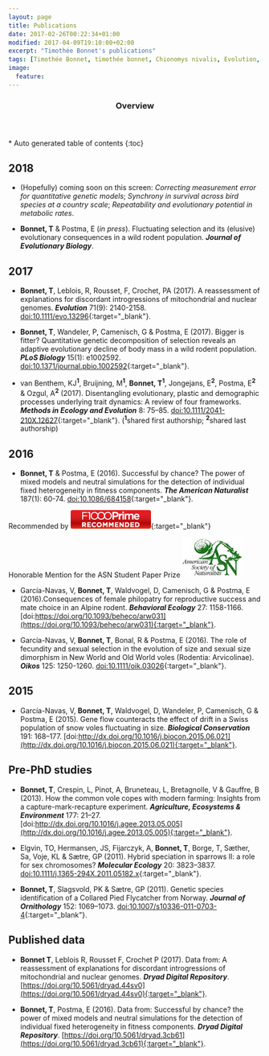 ```yaml
---
layout: page
title: Publications
date: 2017-02-26T00:22:34+01:00
modified: 2017-04-09T19:10:00+02:00
excerpt: "Timothée Bonnet's publications"
tags: [Timothée Bonnet, timothée bonnet, Chionomys nivalis, Evolution, publications, snow vole, discordance, Plos Biology, American Naturalist]
image:
  feature:
---
```


<span id='badgeCont419579' style='width:126px'><script src='http://labs.researcherid.com/mashlets?el=badgeCont419579&mashlet=badge&showTitle=false&className=a&rid=B-8899-2015'></script></span>

<section id="table-of-contents" class="toc">
  <header>
    <h3>Overview</h3>
  </header>
<div id="drawer" markdown="1">
*  Auto generated table of contents
{:toc}
</div>
</section><!-- /#table-of-contents -->

## 2018
- (Hopefully) coming soon on this screen: *Correcting measurement error for quantitative genetic models*; *Synchrony in survival across bird species at a country scale*; *Repeatability and evolutionary potential in metabolic rates*.

- **Bonnet, T** & Postma, E (_in press_). Fluctuating selection and its (elusive) evolutionary consequences in a wild rodent population. _**Journal of Evolutionary Biology**_.

## 2017
- **Bonnet, T**, Leblois, R, Rousset, F, Crochet, PA (2017). A reassessment of explanations for discordant introgressions of mitochondrial and nuclear genomes. _**Evolution**_ 71(9): 2140-2158. [doi:10.1111/evo.13296](http://onlinelibrary.wiley.com/doi/10.1111/evo.13296/full){:target="_blank"}.


- **Bonnet, T**, Wandeler, P, Camenisch, G & Postma, E (2017). Bigger is fitter? Quantitative genetic decomposition of selection reveals an adaptive evolutionary decline of body mass in a wild rodent population. _**PLoS Biology**_ 15(1): e1002592.  [doi:10.1371/journal.pbio.1002592](http://journals.plos.org/plosbiology/article?id=10.1371/journal.pbio.1002592){:target="_blank"}.

- van Benthem, KJ<sup>**1**</sup>, Bruijning, M<sup>**1**</sup>, **Bonnet, T**<sup>**1**</sup>, Jongejans, E<sup>**2**</sup>, Postma, E<sup>**2**</sup> & Ozgul, A<sup>**2**</sup> (2017). Disentangling evolutionary, plastic and demographic processes underlying trait dynamics: A review of four frameworks. _**Methods in Ecology and Evolution**_ 8: 75–85.  [doi:10.1111/2041-210X.12627](http://onlinelibrary.wiley.com/doi/10.1111/2041-210X.12627/abstract){:target="_blank"}.
(<sup>**1**</sup>shared first authorship;  <sup>**2**</sup>shared last authorship)

## 2016
- **Bonnet, T** & Postma, E (2016). Successful by chance? The power of mixed models and neutral simulations
for the detection of individual fixed heterogeneity in fitness components. _**The American Naturalist**_
187(1): 60-74.  [doi:10.1086/684158](http://www.journals.uchicago.edu/doi/10.1086/684158){:target="_blank"}.

Recommended by  [![F1000](/images/F1000badge.jpg)](https://f1000.com/prime/726131160){:target="_blank"}

Honorable Mention for the ASN Student Paper Prize [![AmNat](/images/amnat.jpg)](http://www.amnat.org/announcements/ANN2017StuPaper.html)


- García-Navas, V, **Bonnet, T**, Waldvogel, D, Camenisch, G & Postma, E (2016).Consequences of female
philopatry for reproductive success and mate choice in an Alpine rodent. _**Behavioral Ecology**_ 27: 1158-1166.  [doi:https://doi.org/10.1093/beheco/arw031](https://doi.org/10.1093/beheco/arw031){:target="_blank"}.

- García-Navas, V, **Bonnet, T**, Bonal, R & Postma, E (2016). The role of fecundity and sexual selection
in the evolution of size and sexual size dimorphism in New World and Old World voles (Rodentia:
Arvicolinae). _**Oikos**_ 125: 1250-1260. [doi:10.1111/oik.03026](http://onlinelibrary.wiley.com/doi/10.1111/oik.03026/abstract){:target="_blank"}.

## 2015
- García-Navas, V, **Bonnet, T**, Waldvogel, D, Wandeler, P, Camenisch, G & Postma, E (2015). Gene
flow counteracts the effect of drift in a Swiss population of snow voles fluctuating in size. _**Biological Conservation**_ 191: 168–177. [doi:http://dx.doi.org/10.1016/j.biocon.2015.06.021](http://dx.doi.org/10.1016/j.biocon.2015.06.021){:target="_blank"}.

## Pre-PhD studies
- **Bonnet, T**, Crespin, L, Pinot, A, Bruneteau, L, Bretagnolle, V & Gauffre, B (2013). How the common
vole copes with modern farming: Insights from a capture-mark-recapture experiment. _**Agriculture,
Ecosystems & Environment**_ 177: 21–27. [doi:http://dx.doi.org/10.1016/j.agee.2013.05.005](http://dx.doi.org/10.1016/j.agee.2013.05.005){:target="_blank"}.

- Elgvin, TO, Hermansen, JS, Fijarczyk, A, **Bonnet, T**, Borge, T, Sæther, Sa, Voje, KL & Sætre,
GP (2011). Hybrid speciation in sparrows II: a role for sex chromosomes? _**Molecular Ecology**_ 20: 3823–3837. [doi:10.1111/j.1365-294X.2011.05182.x](http://onlinelibrary.wiley.com/doi/10.1111/j.1365-294X.2011.05182.x/abstract){:target="_blank"}.

- **Bonnet, T**, Slagsvold, PK & Sætre, GP (2011). Genetic species identification of a Collared Pied
Flycatcher from Norway. _**Journal of Ornithology**_ 152: 1069–1073. [doi:10.1007/s10336-011-0703-4](https://link.springer.com/article/10.1007%2Fs10336-011-0703-4){:target="_blank"}.

## Published data

- **Bonnet T**, Leblois R, Rousset F, Crochet P (2017). Data from: A reassessment of explanations for discordant introgressions of mitochondrial and nuclear genomes. _**Dryad Digital Repository**_.  [https://doi.org/10.5061/dryad.44sv0](https://doi.org/10.5061/dryad.44sv0){:target="_blank"}.

- **Bonnet, T**, Postma, E (2016). Data from: Successful by chance? the power of mixed models and neutral simulations for the detection of individual fixed heterogeneity in fitness components. _**Dryad Digital Repository**_.  [https://doi.org/10.5061/dryad.3cb61](https://doi.org/10.5061/dryad.3cb61){:target="_blank"}.
